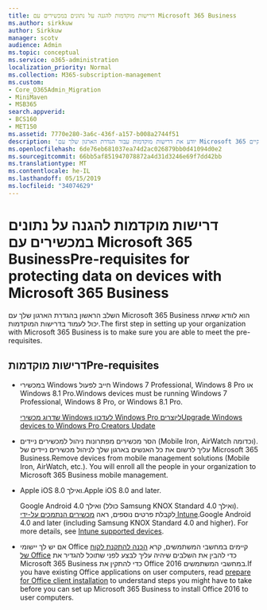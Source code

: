 ```yaml
---
title: דרישות מוקדמות להגנה על נתונים במכשירים עם Microsoft 365 Business
ms.author: sirkkuw
author: Sirkkuw
manager: scotv
audience: Admin
ms.topic: conceptual
ms.service: o365-administration
localization_priority: Normal
ms.collection: M365-subscription-management
ms.custom:
- Core_O365Admin_Migration
- MiniMaven
- MSB365
search.appverid:
- BCS160
- MET150
ms.assetid: 7770e280-3a6c-436f-a157-b008a2744f51
description: 'יודע את דרישות מוקדמות עבור הגדרת הארגון שלך עם Microsoft 365 עסקיים. '
ms.openlocfilehash: 6de76eb681037ea74d2ac026879bb0d41094d0e2
ms.sourcegitcommit: 66bb5af851947078872a4d31d3246e69f7dd42bb
ms.translationtype: MT
ms.contentlocale: he-IL
ms.lasthandoff: 05/15/2019
ms.locfileid: "34074629"
---
```

# <a name="pre-requisites-for-protecting-data-on-devices-with-microsoft-365-business"></a><span data-ttu-id="e5ee7-103">דרישות מוקדמות להגנה על נתונים במכשירים עם Microsoft 365 Business</span><span class="sxs-lookup"><span data-stu-id="e5ee7-103">Pre-requisites for protecting data on devices with Microsoft 365 Business</span></span>

<span data-ttu-id="e5ee7-104">השלב הראשון בהגדרת הארגון שלך עם Microsoft 365 Business הוא לוודא שאתה יכול לעמוד בדרישות המוקדמות.</span><span class="sxs-lookup"><span data-stu-id="e5ee7-104">The first step in setting up your organization with Microsoft 365 Business is to make sure you are able to meet the pre-requisites.</span></span>
  
## <a name="pre-requisites"></a><span data-ttu-id="e5ee7-105">דרישות מוקדמות</span><span class="sxs-lookup"><span data-stu-id="e5ee7-105">Pre-requisites</span></span>

- <span data-ttu-id="e5ee7-106">במכשירי Windows חייב לפעול Windows 7 Professional,‏ Windows 8 Pro או Windows 8.1 Pro.</span><span class="sxs-lookup"><span data-stu-id="e5ee7-106">Windows devices must be running Windows 7 Professional, Windows 8 Pro, or Windows 8.1 Pro.</span></span>
    
    [<span data-ttu-id="e5ee7-107">שדרוג מכשירי Windows לעדכון Windows Pro ליוצרים</span><span class="sxs-lookup"><span data-stu-id="e5ee7-107">Upgrade Windows devices to Windows Pro Creators Update</span></span>](upgrade-to-windows-pro-creators-update.md)
    
- <span data-ttu-id="e5ee7-p101">הסר מכשירים מפתרונות ניהול למכשירים ניידים (Mobile Iron,‏ AirWatch וכדומה). עליך לרשום את כל האנשים בארגון שלך לניהול מכשירים ניידים של Microsoft 365 Business.</span><span class="sxs-lookup"><span data-stu-id="e5ee7-p101">Remove devices from mobile management solutions (Mobile Iron, AirWatch, etc.). You will enroll all the people in your organization to Microsoft 365 Business mobile management.</span></span>
    
- <span data-ttu-id="e5ee7-110">Apple iOS 8.0 ואילך.</span><span class="sxs-lookup"><span data-stu-id="e5ee7-110">Apple iOS 8.0 and later.</span></span>
    
    <span data-ttu-id="e5ee7-p102">Google Android 4.0 ואילך (כולל Samsung KNOX Standard 4.0 ואילך). לקבלת פרטים נוספים, ראה [מכשירים הנתמכים על-ידי Intune](https://go.microsoft.com/fwlink/p/?linkid=852307).</span><span class="sxs-lookup"><span data-stu-id="e5ee7-p102">Google Android 4.0 and later (including Samsung KNOX Standard 4.0 and higher). For more details, see [Intune supported devices](https://go.microsoft.com/fwlink/p/?linkid=852307).</span></span>
    
- <span data-ttu-id="e5ee7-113">אם יש לך יישומי Office קיימים במחשבי המשתמשים, קרא [הכנה להתקנת לקוח של Office](prepare-for-office-client-deployment.md) כדי להבין את השלבים שיהיה עליך לבצע לפני שתוכל להגדיר את Microsoft 365 Business כדי להתקין את Office 2016 במחשבי המשתמשים.</span><span class="sxs-lookup"><span data-stu-id="e5ee7-113">If you have existing Office applications on user computers, read [prepare for Office client installation](prepare-for-office-client-deployment.md) to understand steps you might have to take before you can set up Microsoft 365 Business to install Office 2016 to user computers.</span></span> 
    


